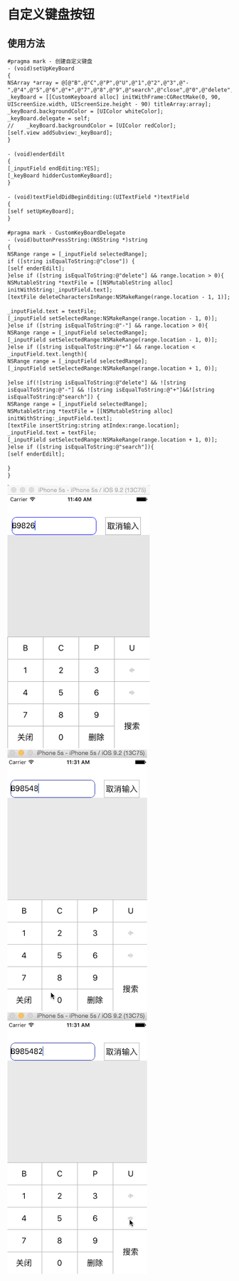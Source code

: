 自定义键盘按钮
====
使用方法
-------
```
#pragma mark - 创建自定义键盘
- (void)setUpKeyBoard
{
NSArray *array = @[@"B",@"C",@"P",@"U",@"1",@"2",@"3",@"-",@"4",@"5",@"6",@"+",@"7",@"8",@"9",@"search",@"close",@"0",@"delete",@"search",];
_keyBoard = [[CustomKeyboard alloc] initWithFrame:CGRectMake(0, 90, UIScreenSize.width, UIScreenSize.height - 90) titleArray:array];
_keyBoard.backgroundColor = [UIColor whiteColor];
_keyBoard.delegate = self;
//    _keyBoard.backgroundColor = [UIColor redColor];
[self.view addSubview:_keyBoard];
}

- (void)enderEdilt
{
[_inputField endEditing:YES];
[_keyBoard hidderCustomKeyBoard];
}

- (void)textFieldDidBeginEditing:(UITextField *)textField
{
[self setUpKeyBoard];
}

#pragma mark - CustomKeyBoardDelegate
- (void)buttonPressString:(NSString *)string
{
NSRange range = [_inputField selectedRange];
if ([string isEqualToString:@"close"]) {
[self enderEdilt];
}else if ([string isEqualToString:@"delete"] && range.location > 0){
NSMutableString *textFile = [[NSMutableString alloc] initWithString:_inputField.text];
[textFile deleteCharactersInRange:NSMakeRange(range.location - 1, 1)];

_inputField.text = textFile;
[_inputField setSelectedRange:NSMakeRange(range.location - 1, 0)];
}else if ([string isEqualToString:@"-"] && range.location > 0){
NSRange range = [_inputField selectedRange];
[_inputField setSelectedRange:NSMakeRange(range.location - 1, 0)];
}else if ([string isEqualToString:@"+"] && range.location < _inputField.text.length){
NSRange range = [_inputField selectedRange];
[_inputField setSelectedRange:NSMakeRange(range.location + 1, 0)];

}else if(![string isEqualToString:@"delete"] && ![string isEqualToString:@"-"] && ![string isEqualToString:@"+"]&&![string isEqualToString:@"search"]) {
NSRange range = [_inputField selectedRange];
NSMutableString *textFile = [[NSMutableString alloc] initWithString:_inputField.text];
[textFile insertString:string atIndex:range.location];
_inputField.text = textFile;
[_inputField setSelectedRange:NSMakeRange(range.location + 1, 0)];
}else if ([string isEqualToString:@"search"]){
[self enderEdilt];

}
}
```
 ![image](https://github.com/769839948/CustomKeyBoard/blob/master/CustomeKeyBoard/screenshots/vim-screenshot.png)
<br>
 ![image](https://github.com/769839948/CustomKeyBoard/blob/master/CustomeKeyBoard/screenshots/vim_1.gif)
<br>
 ![image](https://github.com/769839948/CustomKeyBoard/blob/master/CustomeKeyBoard/screenshots/vim_2.gif)
